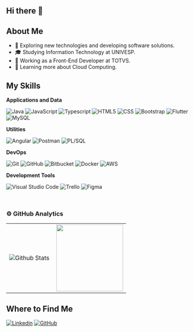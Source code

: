 ## Hi there 👋

## About Me

- 🤔 Exploring new technologies and developing software solutions.
- 🎓 Studying Information Technology at UNIVESP.
- 💼 Working as a Front-End Developer at TOTVS.
- 🌱 Learning more about Cloud Computing.

## My Skills

**Applications and Data**

![Java](https://img.shields.io/badge/-Java-333333?style=flat&logo=Java&logoColor=007396)
![JavaScript](https://img.shields.io/badge/-JavaScript-333333?style=flat&logo=javascript)
![Typescript](https://img.shields.io/badge/-TypeScript-333333?style=flat&logo=typecript)
![HTML5](https://img.shields.io/badge/-HTML5-333333?style=flat&logo=HTML5)
![CSS](https://img.shields.io/badge/-CSS-333333?style=flat&logo=CSS3&logoColor=1572B6)
![Bootstrap](https://img.shields.io/badge/-Bootstrap-333333?style=flat&logo=bootstrap)
![Flutter](https://img.shields.io/badge/-Flutter-333333?style=flat&logo=Flutter)
![MySQL](https://img.shields.io/badge/-MySQL-333333?style=flat&logo=mysql)

**Utilities**

![Angular](https://img.shields.io/badge/-Angular-333333?style=flat&logo=angular)
![Postman](https://img.shields.io/badge/-Postman-333333?style=flat&logo=postman)
![PL/SQL](https://img.shields.io/badge/-PL/SQL-333333?style=flat&logo=PL/SQL)

**DevOps**

![Git](https://img.shields.io/badge/-Git-333333?style=flat&logo=git)
![GitHub](https://img.shields.io/badge/-GitHub-333333?style=flat&logo=github)
![Bitbucket](https://img.shields.io/badge/-Bitbucket-333333?style=flat&logo=bitbucket)
![Docker](https://img.shields.io/badge/-Docker-333333?style=flat&logo=docker)
![AWS](https://img.shields.io/badge/-Aws-333333?style=flat&logo=aws)

**Development Tools**

![Visual Studio Code](https://img.shields.io/badge/-Visual%20Studio%20Code-333333?style=flat&logo=visual-studio-code&logoColor=007ACC)
![Trello](https://img.shields.io/badge/-Trello-333333?style=flat&logo=trello&logoColor=007ACC)
![Figma](https://img.shields.io/badge/-Figma-333333?style=flat&logo=figma&logoColor=007ACC)

<br/>



### ⚙️ GitHub Analytics

<table>
  <tr>
    <td>
      <img
        align="left"
        src="https://github-readme-stats.vercel.app/api/top-langs/?username=HenryLimaEXE&theme=dark&hide_border=false&include_all_commits=true&count_private=true&layout=compact"
        alt="Github Stats"
      />
    </td>
    <td>
      <a href="https://github.com/HenryLimaEXE" title="Perfil do Henry">
  <img height="180em" src="https://github-readme-stats.vercel.app/api?username=HenryLimaEXE&include_all_commits=true" />
</a>
    </td>
  </tr>
</table>

## Where to Find Me

[![Linkedin](https://img.shields.io/badge/-HenryLima-blue?style=flat-square&logo=Linkedin&logoColor=white&link=www.linkedin.com/in/henry-carvalho)](www.linkedin.com/in/henry-carvalho)
[![GitHub](https://img.shields.io/github/followers/iuricode?label=follow&style=social)](https://github.com/HenryLimaEXE)
